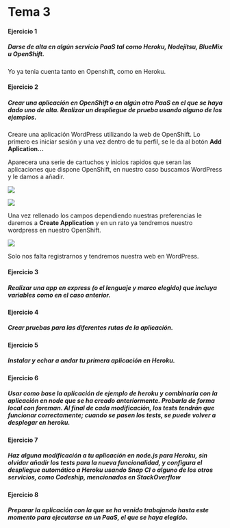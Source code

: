 # Tema 3

#### Ejercicio 1

##### Darse de alta en algún servicio PaaS tal como Heroku, Nodejitsu, BlueMix u OpenShift.

Yo ya tenia cuenta tanto en Openshift, como en Heroku.

#### Ejercicio 2

##### Crear una aplicación en OpenShift o en algún otro PaaS en el que se haya dado uno de alta. Realizar un despliegue de prueba usando alguno de los ejemplos.

Creare una aplicación WordPress utilizando la web de OpenShift.
Lo primero es iniciar sesión y una vez dentro de tu perfil, se le da al botón __Add Aplication...__

Aparecera una serie de cartuchos y inicios rapidos que seran las aplicaciones que dispone OpenShift, en nuestro caso buscamos WordPress y le damos a añadir.

![](http://i1356.photobucket.com/albums/q726/Makelele_Junior/Captura_zpsh1hmp5xi.png)

![](http://i1356.photobucket.com/albums/q726/Makelele_Junior/Captura_zpswaixf6gp.png)

Una vez rellenado los campos dependiendo nuestras preferencias le daremos a __Create Application__ y en un rato ya tendremos nuestro wordpress en nuestro OpenShift.

![](http://i1356.photobucket.com/albums/q726/Makelele_Junior/Captura_zps81xqfuk0.png)

Solo nos falta registrarnos y tendremos nuestra web en WordPress.

#### Ejercicio 3

##### Realizar una app en express (o el lenguaje y marco elegido) que incluya variables como en el caso anterior.


#### Ejercicio 4

##### Crear pruebas para las diferentes rutas de la aplicación.

#### Ejercicio 5

##### Instalar y echar a andar tu primera aplicación en Heroku.

#### Ejercicio 6

##### Usar como base la aplicación de ejemplo de heroku y combinarla con la aplicación en node que se ha creado anteriormente. Probarla de forma local con foreman. Al final de cada modificación, los tests tendrán que funcionar correctamente; cuando se pasen los tests, se puede volver a desplegar en heroku.

#### Ejercicio 7

##### Haz alguna modificación a tu aplicación en node.js para Heroku, sin olvidar añadir los tests para la nueva funcionalidad, y configura el despliegue automático a Heroku usando Snap CI o alguno de los otros servicios, como Codeship, mencionados en StackOverflow

#### Ejercicio 8

##### Preparar la aplicación con la que se ha venido trabajando hasta este momento para ejecutarse en un PaaS, el que se haya elegido.
